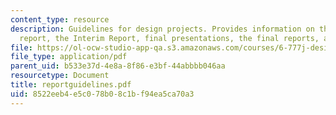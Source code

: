 ```yaml
---
content_type: resource
description: Guidelines for design projects. Provides information on the preliminary
  report, the Interim Report, final presentations, the final reports, and grading.
file: https://ol-ocw-studio-app-qa.s3.amazonaws.com/courses/6-777j-design-and-fabrication-of-microelectromechanical-devices-spring-2007/8522eeb4e5c078b08c1bf94ea5ca70a3_reportguidelines.pdf
file_type: application/pdf
parent_uid: b533e37d-4e8a-8f86-e3bf-44abbbb046aa
resourcetype: Document
title: reportguidelines.pdf
uid: 8522eeb4-e5c0-78b0-8c1b-f94ea5ca70a3
---
```


